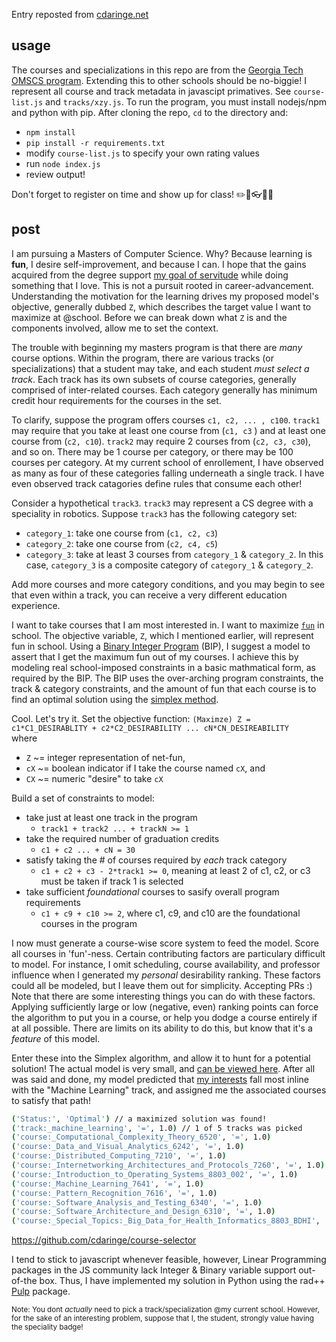 Entry reposted from [cdaringe.net](http://cdaringe.com/applied-simplex-method-for-deciding-years-of-coursework/)

## usage
The courses and specializations in this repo are from the [Georgia Tech OMSCS program](www.omscs.gatech.edu/).  Extending this to other schools should be no-biggie!
I represent all course and track metadata in javascipt primatives.  See `course-list.js` and `tracks/xzy.js`.
To run the program, you must install nodejs/npm and python with pip.  After cloning the repo, `cd` to the directory and:

- `npm install`
- `pip install -r requirements.txt`
- modify `course-list.js` to specify your own rating values
- run `node index.js`
- review output!

Don't forget to register on time and show up for class!  :pencil2::page_facing_up::eyeglasses::bell::school:

## post
I am pursuing a Masters of Computer Science.  Why?  Because learning is **fun**, I desire self-improvement, and because I can.  I hope that the gains acquired from the degree support [my goal of servitude](http://cdaringe.com/about/#workphilosophy) while doing something that I love.  This is not a pursuit rooted in career-advancement.  Understanding the motivation for the learning drives my proposed model's objective, generally dubbed `Z`, which describes the target value I want to maximize at @school.  Before we can break down what `Z` is and the components involved, allow me to set the context.

The trouble with beginning my masters program is that there are _many_ course options.  Within the program, there are various tracks (or specializations) that a student may take, and each student *must select a track*.  Each track has its own subsets of course categories, generally comprised of inter-related courses.  Each category generally has minimum credit hour requirements for the courses in the set.

To clarify, suppose the program offers courses `c1, c2, ... , c100`.  `track1` may require that you take at least one course from (`c1, c3` ) and at least one course from (`c2, c10`).  `track2` may require 2 courses from (`c2, c3, c30`), and so on.  There may be 1 course per category, or there may be 100 courses per category.  At my current school of enrollement, I have observed as many as four of these categories falling underneath a single track.  I have even observed track catagories define rules that consume each other!

Consider a hypothetical `track3`.  `track3` may represent a CS degree with a speciality in robotics.  Suppose `track3` has the following category set:

- `category_1`: take one course from (`c1, c2, c3`)
- `category_2`: take one course from (`c2, c4, c5`)
- `category_3`: take at least 3 courses from `category_1` & `category_2`. In this case, `category_3` is a composite category of `category_1` & `category_2`.

Add more courses and more category conditions, and you may begin to see that even within a track, you can receive a very different education experience.

I want to take courses that I am most interested in.  I want to maximize [`fun`](https://www.youtube.com/watch?v=zzVB3zHeh4U) in school.  The objective variable, `Z`, which I mentioned earlier, will represent fun in school.  Using a [Binary Integer Program](https://en.wikipedia.org/wiki/Integer_programming) (BIP), I suggest  a model to assert that I get the maximum fun out of my courses.  I achieve this by modeling real school-imposed constraints in a basic mathmatical form, as required by the BIP.  The BIP uses the over-arching program constraints, the  track & category constraints, and the amount of fun that each course is to find an optimal solution using the [simplex method](https://en.wikipedia.org/wiki/Simplex_algorithm).

Cool.  Let's try it.  Set the objective function:
`(Maximze) Z = c1*C1_DESIRABLITY + c2*C2_DESIRABILITY ... cN*CN_DESIREABILITY`
<br>where

- `Z` ~= integer representation of net-fun,
- `cX` ~= boolean indicator if I take the course named `cX`, and
- `CX` ~= numeric "desire" to take `cX`

Build a set of constraints to model:

- take just at least one track in the program
   - `track1 + track2 ... + trackN >= 1`
- take the required number of graduation credits
    - `c1 + c2 ... + cN = 30`
- satisfy taking the # of courses required by *each* track category
    - `c1 + c2 + c3 - 2*track1 >= 0`, meaning at least 2 of c1, c2, or c3 must be taken if track 1 is selected
- take sufficient _foundational_ courses to sasify overall program requirements
    - `c1 + c9 + c10 >= 2`, where c1, c9, and c10 are the foundational courses in the program

I now must generate a course-wise score system to feed the model.  Score all courses in 'fun'-ness.  Certain contributing factors are particulary difficult to model.  For instance, I omit scheduling, course availability, and professor influence when I generated my _personal_ desirability ranking.  These factors could all be modeled, but I leave them out for simplicity.  Accepting PRs :)  Note that there are some interesting things you can do with these factors.  Applying sufficiently large or low (negative, even) ranking points can force the algorithm to put you in a course, or help you dodge a course entirely if at all possible.  There are limits on its ability to do this, but know that it's a _feature_ of this model.

Enter these into the Simplex algorithm, and allow it to hunt for a potential solution!   The actual model is very small, and [can be viewed here](https://github.com/cdaringe/course-selector/blob/master/main.py).  After all was said and done, my model predicted that [my interests](https://github.com/cdaringe/course-selector/blob/master/ex/my-courses.js) fall most inline with the "Machine Learning" track, and assigned me the associated courses to satisfy that path!

```bash
('Status:', 'Optimal') // a maximized solution was found!
('track:_machine_learning', '=', 1.0) // 1 of 5 tracks was picked
('course:_Computational_Complexity_Theory_6520', '=', 1.0)
('course:_Data_and_Visual_Analytics_6242', '=', 1.0)
('course:_Distributed_Computing_7210', '=', 1.0)
('course:_Internetworking_Architectures_and_Protocols_7260', '=', 1.0)
('course:_Introduction_to_Operating_Systems_8803_002', '=', 1.0)
('course:_Machine_Learning_7641', '=', 1.0)
('course:_Pattern_Recognition_7616', '=', 1.0)
('course:_Software_Analysis_and_Testing_6340', '=', 1.0)
('course:_Software_Architecture_and_Design_6310', '=', 1.0)
('course:_Special_Topics:_Big_Data_for_Health_Informatics_8803_BDHI', '=', 1.0)
```

https://github.com/cdaringe/course-selector

I tend to stick to javascript whenever feasible, however, Linear Programming packages in the JS community lack Integer & Binary variable support out-of-the box.  Thus, I have implemented my solution in Python using the rad++ [Pulp](http://www.coin-or.org/PuLP/) package.

<sup>Note: You dont _actually_ need to pick a track/specialization @my current school.  However, for the sake of an interesting problem, suppose that I, the student, strongly value having the speciality badge!</sup>
